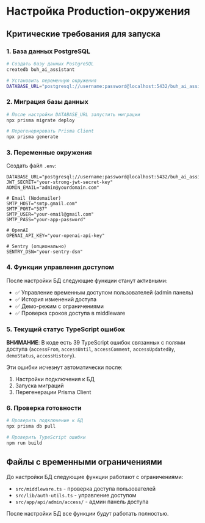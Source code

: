 # Настройка Production-окружения

## Критические требования для запуска

### 1. База данных PostgreSQL
```bash
# Создать базу данных PostgreSQL
createdb buh_ai_assistant

# Установить переменную окружения
DATABASE_URL="postgresql://username:password@localhost:5432/buh_ai_assistant"
```

### 2. Миграция базы данных
```bash
# После настройки DATABASE_URL запустить миграции
npx prisma migrate deploy

# Перегенерировать Prisma Client
npx prisma generate
```

### 3. Переменные окружения
Создать файл `.env`:
```env
DATABASE_URL="postgresql://username:password@localhost:5432/buh_ai_assistant"
JWT_SECRET="your-strong-jwt-secret-key"
ADMIN_EMAIL="admin@yourdomain.com"

# Email (Nodemailer)
SMTP_HOST="smtp.gmail.com"
SMTP_PORT="587"
SMTP_USER="your-email@gmail.com"
SMTP_PASS="your-app-password"

# OpenAI
OPENAI_API_KEY="your-openai-api-key"

# Sentry (опционально)
SENTRY_DSN="your-sentry-dsn"
```

### 4. Функции управления доступом
После настройки БД следующие функции станут активными:
- ✅ Управление временным доступом пользователей (admin панель)
- ✅ История изменений доступа
- ✅ Демо-режим с ограничениями
- ✅ Проверка сроков доступа в middleware

### 5. Текущий статус TypeScript ошибок
**ВНИМАНИЕ**: В коде есть 39 TypeScript ошибок связанных с полями доступа (`accessFrom`, `accessUntil`, `accessComment`, `accessUpdatedBy`, `demoStatus`, `accessHistory`).

Эти ошибки исчезнут автоматически после:
1. Настройки подключения к БД
2. Запуска миграций
3. Перегенерации Prisma Client

### 6. Проверка готовности
```bash
# Проверить подключение к БД
npx prisma db pull

# Проверить TypeScript ошибки
npm run build
```

## Файлы с временными ограничениями

До настройки БД следующие функции работают с ограничениями:
- `src/middleware.ts` - проверка доступа пользователей
- `src/lib/auth-utils.ts` - управление доступом
- `src/app/api/admin/access/` - админ панель доступа

После настройки БД все функции будут работать полностью.